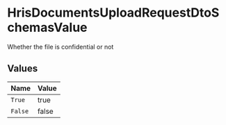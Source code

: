 # HrisDocumentsUploadRequestDtoSchemasValue

Whether the file is confidential or not


## Values

| Name    | Value   |
| ------- | ------- |
| `True`  | true    |
| `False` | false   |